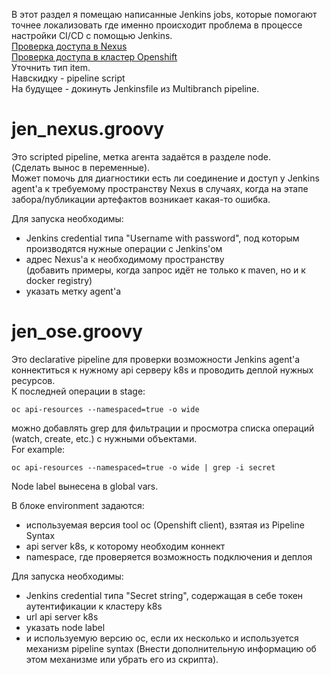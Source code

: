 В этот раздел я помещаю написанные Jenkins jobs, которые помогают точнее локализовать где именно происходит проблема в процессе настройки CI/CD с помощью Jenkins.<br>
[Проверка доступа в Nexus](#jen_nexus-groovy)<br>
[Проверка доступа в кластер Openshift](#jen_osegroovy)<br>
Уточнить тип item.<br>
Навскидку - pipeline script<br>
На будущее - докинуть Jenkinsfile из Multibranch pipeline.

# jen_nexus.groovy

Это scripted pipeline, метка агента задаётся в разделе node.<br>
(Сделать вынос в переменные).<br>
Может помочь для диагностики есть ли соединение и доступ у Jenkins agent'a к требуемому пространству Nexus в случаях, когда на этапе забора/публикации артефактов возникает какая-то ошибка.<br>

Для запуска необходимы:
* Jenkins credential типа "Username with password", под которым производятся нужные операции с Jenkins'ом
* адрес Nexus'a к необходимому пространству<br>
(добавить примеры, когда запрос идёт не только к maven, но и к docker registry)
* указать метку agent'a

# jen_ose.groovy

Это declarative pipeline для проверки возможности Jenkins agent'a коннектиться к нужному api серверу k8s и проводить деплой нужных ресурсов.<br>
К последней операции в stage:
```
oc api-resources --namespaced=true -o wide
```
можно добавлять grep для фильтрации и просмотра списка операций (watch, create, etc.) с нужными объектами.<br>
For example:
```
oc api-resources --namespaced=true -o wide | grep -i secret
```
Node label вынесена в global vars.<br>

В блоке environment задаются:
* используемая версия tool oc (Openshift client), взятая из Pipeline Syntax
* api server k8s, к которому необходим коннект
* namespace, где проверяется возможность подключения и деплоя

Для запуска необходимы:
* Jenkins credential типа "Secret string", содержащая в себе токен аутентификации к кластеру k8s
* url api server k8s
* указать node label
* и используемую версию oc, если их несколько и используется механизм pipeline syntax
(Внести дополнительную информацию об этом механизме или убрать его из скрипта).
